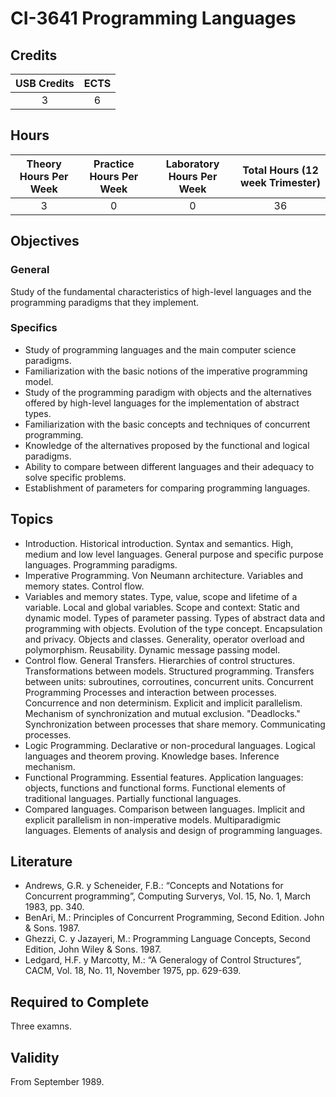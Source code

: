 # CI-3641 Programming Languages

## Credits

| USB Credits | ECTS |
|:-----------:|:----:|
|      3      |   6  |

## Hours

| Theory Hours Per Week | Practice Hours Per Week | Laboratory Hours Per Week | Total Hours (12 week Trimester) |
|:---------------------:|:-----------------------:|:-------------------------:|:-------------------------------:|
|           3           |            0            |             0             |                36               |

## Objectives

### General

Study of the fundamental characteristics of high-level languages and the programming paradigms that they implement.

### Specifics

* Study of programming languages and the main computer science paradigms.
* Familiarization with the basic notions of the imperative programming model.
* Study of the programming paradigm with objects and the alternatives offered by high-level languages for the implementation of abstract types.
* Familiarization with the basic concepts and techniques of concurrent programming.
* Knowledge of the alternatives proposed by the functional and logical paradigms.
* Ability to compare between different languages and their adequacy to solve specific problems.
* Establishment of parameters for comparing programming languages.

## Topics

* Introduction. Historical introduction. Syntax and semantics. High, medium and low level languages. General purpose and specific purpose languages. Programming paradigms.
* Imperative Programming. Von Neumann architecture. Variables and memory states. Control flow.
* Variables and memory states. Type, value, scope and lifetime of a variable. Local and global variables. Scope and context: Static and dynamic model. Types of parameter passing. Types of abstract data and programming with objects. Evolution of the type concept. Encapsulation and privacy. Objects and classes. Generality,
operator overload and polymorphism. Reusability. Dynamic message passing model.
* Control flow. General Transfers. Hierarchies of control structures. Transformations between models. Structured programming. Transfers between units: subroutines, corroutines, concurrent units. Concurrent Programming Processes and interaction between processes. Concurrence and non determinism. Explicit and implicit parallelism. Mechanism of synchronization and mutual exclusion. "Deadlocks." Synchronization between processes that share memory. Communicating processes.
* Logic Programming. Declarative or non-procedural languages. Logical languages and theorem proving. Knowledge bases. Inference mechanism.
* Functional Programming. Essential features. Application languages: objects, functions and functional forms. Functional elements of traditional languages. Partially functional languages.
* Compared languages. Comparison between languages. Implicit and explicit parallelism in non-imperative models. Multiparadigmic languages. Elements of analysis and design of programming languages.

## Literature

* Andrews, G.R. y Scheneider, F.B.: “Concepts and Notations for Concurrent programming”, Computing Surverys, Vol. 15, No. 1, March 1983, pp. 340.
* BenAri, M.: Principles of Concurrent Programming, Second Edition. John & Sons. 1987.
* Ghezzi, C. y Jazayeri, M.: Programming Language Concepts, Second Edition, John Wiley & Sons. 1987.
* Ledgard, H.F. y Marcotty, M.: “A Generalogy of Control Structures”, CACM, Vol. 18, No. 11, November 1975, pp. 629-639.

## Required to Complete

Three examns.

## Validity

From September 1989.
